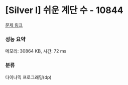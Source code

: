 # [Silver I] 쉬운 계단 수 - 10844 

[문제 링크](https://www.acmicpc.net/problem/10844) 

### 성능 요약

메모리: 30864 KB, 시간: 72 ms

### 분류

다이나믹 프로그래밍(dp)

